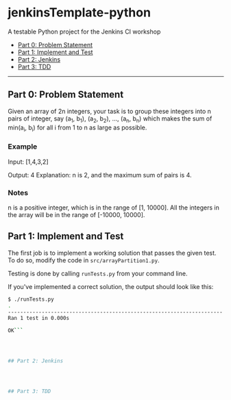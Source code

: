 # jenkinsTemplate-python
A testable Python project for the Jenkins CI workshop

 * [Part 0: Problem Statement](#part-0-problem-statement)
 * [Part 1: Implement and Test](#part-1-implement-and-test)
 * [Part 2: Jenkins](#part-2-jenkins)
 * [Part 3: TDD](#part-3-tdd)

----

## Part 0: Problem Statement

Given an array of 2n integers, your task is to group these integers into n pairs of integer, say (a<sub>1</sub>, b<sub>1</sub>), (a<sub>2</sub>, b<sub>2</sub>), ..., (a<sub>n</sub>, b<sub>n</sub>) which makes the sum of min(a<sub>i</sub>, b<sub>i</sub>) for all i from 1 to n as large as possible.

### Example

Input: [1,4,3,2]

Output: 4
Explanation: n is 2, and the maximum sum of pairs is 4.

### Notes

n is a positive integer, which is in the range of [1, 10000].
All the integers in the array will be in the range of [-10000, 10000].




## Part 1: Implement and Test

The first job is to implement a working solution that passes the given test. To do so, modify the code in `src/arrayPartition1.py`.

Testing is done by calling `runTests.py` from your command line.

If you've implemented a correct solution, the output should look like this:

```bash
$ ./runTests.py
.
----------------------------------------------------------------------
Ran 1 test in 0.000s

OK```




## Part 2: Jenkins




## Part 3: TDD
